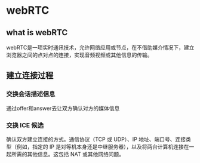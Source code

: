 # webRTC
## what is webRTC
webRTC是一项实时通讯技术，允许网络应用或节点，在不借助媒介情况下，建立浏览器之间的点对点的连接，实现音频视频或其他信息的传输。
## 建立连接过程
### 交换会话描述信息
通过offer和answer去让双方确认对方的媒体信息
### 交换 ICE 候选
确认双方建立连接的方式。通信协议（TCP 或 UDP）、IP 地址、端口号、连接类型（例如，指定的 IP 是对等机本身还是中继服务器），以及将两台计算机连接在一起所需的其他信息。这包括 NAT 或其他网络问题。
